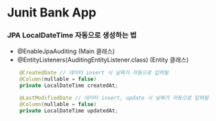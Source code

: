 # Junit Bank App

### JPA LocalDateTime 자동으로 생성하는 법
- @EnableJpaAuditing (Main 클래스)
- @EntityListeners(AuditingEntityListener.class) (Entity 클래스)
```java
    @CreatedDate // 데이터 insert 시 날짜가 자동으로 입력됨
    @Column(nullable = false)
    private LocalDateTime createdAt;

    @LastModifiedDate // 데이터 insert, update 시 날짜가 자동으로 입력됨
    @Column(nullable = false)
    private LocalDateTime updatedAt;
```
